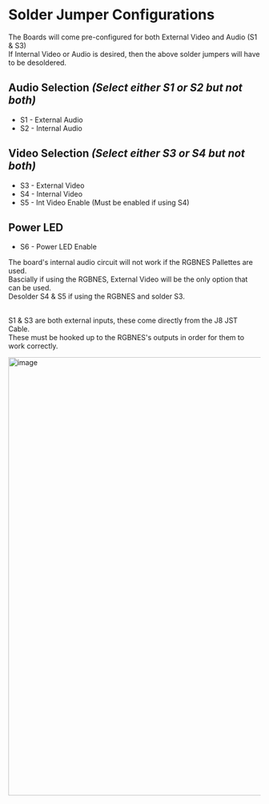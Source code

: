 # Solder Jumper Configurations <br>

The Boards will come pre-configured for both External Video and Audio (S1 & S3) <br>
If Internal Video or Audio is desired, then the above solder jumpers will have to be desoldered. <br>

## Audio Selection *(Select either S1 or S2 but not both)* <br>
- S1 - External Audio <br>
- S2 - Internal Audio <br>
## Video Selection  *(Select either S3 or S4 but not both)* <br>
- S3 - External Video <br>
- S4 - Internal Video <br>
- S5 - Int Video Enable (Must be enabled if using S4) <br>
## Power LED
- S6 - Power LED Enable <br>

The board's internal audio circuit will not work if the RGBNES Pallettes are used. <br>
Bascially if using the RGBNES, External Video will be the only option that can be used. <br>
Desolder S4 & S5 if using the RGBNES and solder S3. <br> <br>

S1 & S3 are both external inputs, these come directly from the J8 JST Cable. <br>
These must be hooked up to the RGBNES's outputs in order for them to work correctly. <br>

<img width="874" alt="image" src="https://github.com/ShawMerlin/NES-Power-Module-Redesign/assets/70423454/ea951577-739b-4272-8ea3-00ca7ec8aecf">

